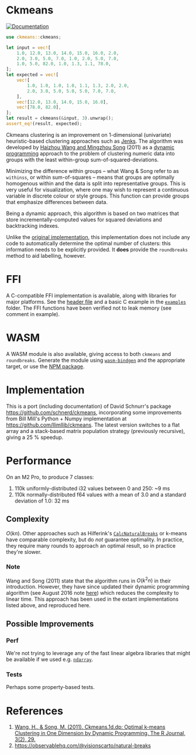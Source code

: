 # Ckmeans

[![Documentation](https://img.shields.io/docsrs/ckmeans/latest.svg)](https://docs.rs/ckmeans/latest)


```rust
use ckmeans::ckmeans;

let input = vec![
    1.0, 12.0, 13.0, 14.0, 15.0, 16.0, 2.0,
    2.0, 3.0, 5.0, 7.0, 1.0, 2.0, 5.0, 7.0,
    1.0, 5.0, 82.0, 1.0, 1.3, 1.1, 78.0,
];
let expected = vec![
    vec![
        1.0, 1.0, 1.0, 1.0, 1.1, 1.3, 2.0, 2.0,
        2.0, 3.0, 5.0, 5.0, 5.0, 7.0, 7.0,
    ],
    vec![12.0, 13.0, 14.0, 15.0, 16.0],
    vec![78.0, 82.0],
];
let result = ckmeans(&input, 3).unwrap();
assert_eq!(result, expected);
```

Ckmeans clustering is an improvement on 1-dimensional (univariate) heuristic-based clustering approaches such as [Jenks](https://en.wikipedia.org/wiki/Jenks_natural_breaks_optimization). The algorithm was developed by [Haizhou Wang and Mingzhou Song](http://journal.r-project.org/archive/2011-2/RJournal_2011-2_Wang+Song.pdf) (2011) as a [dynamic programming](https://en.wikipedia.org/wiki/Dynamic_programming) approach to the problem of clustering numeric data into groups with the least within-group sum-of-squared-deviations.

Minimizing the difference within groups – what Wang & Song refer to as `withinss`, or within sum-of-squares – means that groups are optimally homogenous within and the data is split into representative groups. This is very useful for visualization, where one may wish to represent a continuous variable in discrete colour or style groups. This function can provide groups that emphasize differences between data.

Being a dynamic approach, this algorithm is based on two matrices that store incrementally-computed values for squared deviations and backtracking indexes.

Unlike the [original implementation](https://cran.r-project.org/web/packages/Ckmeans.1d.dp/index.html), this implementation does not include any code to automatically determine the optimal number of clusters: this information needs to be explicitly provided. It **does** provide the `roundbreaks` method to aid labelling, however.

# FFI
A C-compatible FFI implementation is available, along with libraries for major platforms. See the [header file](include/header.h) and a basic C example in the [`examples`](examples) folder. The FFI functions have been verified not to leak memory (see comment in example).

# WASM
A WASM module is also available, giving access to both `ckmeans` and `roundbreaks`. Generate the module using [`wasm-bindgen`](https://rustwasm.github.io/docs/wasm-bindgen/) and the appropriate target, or use the [NPM package](https://www.npmjs.com/package/@urschrei/ckmeans).

# Implementation
This is a port (including documentation) of David Schnurr's package <https://github.com/schnerd/ckmeans>, incorporating some improvements from Bill Mill's Python + Numpy implementation at <https://github.com/llimllib/ckmeans>. The latest version switches to a flat array and a stack-based matrix population strategy (previously recursive), giving a 25 % speedup.

# Performance
On an M2 Pro, to produce 7 classes:

1. 110k uniformly-distributed i32 values between 0 and 250: ~9 ms
2. 110k normally-distributed f64 values with a mean of 3.0 and a standard deviation of 1.0: 32 ms

## Complexity
$O(kn)$. Other approaches such as Hilferink's [`CalcNaturalBreaks`](https://www.geodms.nl/CalcNaturalBreaks) or k-means have comparable complexity, but do _not_ guarantee optimality. In practice, they require many rounds to approach an optimal result, so in practice they're slower.
### Note
Wang and Song (2011) state that the algorithm runs in $O(k^2n)$ in their introduction. However, they have since updated their dynamic programming algorithm (see August 2016 note [here](https://github.com/cran/Ckmeans.1d.dp/blob/f7f2920fc9aabab184a2acff29e7965ce4f90173/src/Ckmeans.1d.dp.cpp#L91-L95)) which reduces the complexity to linear time. This approach has been used in the extant implementations listed above, and reproduced here.

## Possible Improvements
### Perf
We're not trying to leverage any of the fast linear algebra libraries that might be available if we used e.g. [`ndarray`](https://crates.io/crates/ndarray).

### Tests
Perhaps some property-based tests.

# References
1. [Wang, H., & Song, M. (2011). Ckmeans.1d.dp: Optimal k-means Clustering in One Dimension by Dynamic Programming. The R Journal, 3(2), 29.](https://doi.org/10.32614/RJ-2011-015)
2. <https://observablehq.com/@visionscarto/natural-breaks>
